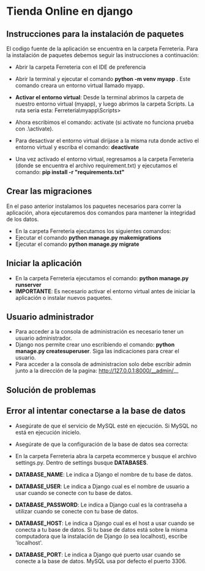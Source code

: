 # Tienda Online en django 

## Instrucciones para la instalación de paquetes

El codigo fuente de la aplicación se encuentra en la carpeta Ferreteria.
Para la instalación de paquetes debemos seguir las instrucciones a continuación:
- Abrir la carpeta Ferreteria con el IDE de preferencia
- Abrir la terminal y ejecutar el comando __python -m venv myapp__ . Este comando creara un entorno 
virtual llamado myapp.
- __Activar el entorno virtual__: Desde la terminal abrimos la carpeta de 
nuestro entorno virtual (myapp), y luego abrimos la carpeta Scripts. La ruta seria esta: Ferreteria\myapp\Scripts>
- Ahora escribimos el comando: activate (si activate no funciona prueba con .\activate).
- Para desactivar el entorno virtual dirijase a la misma ruta donde activo el entorno virtual y escriba el comando: __deactivate__

- Una vez activado el entorno virtual, regresamos a la carpeta Ferreteria (donde se encuentra el archivo requirement.txt) y ejecutamos
el comando: __pip install -r "requirements.txt"__ 

## Crear las migraciones

En el paso anterior instalamos los paquetes necesarios para correr la aplicación, ahora
ejecutaremos dos comandos para mantener la integridad de los datos. 

- En la carpeta Ferreteria ejecutamos los siguientes comandos:
- Ejecutar el comando __python manage.py makemigrations__
- Ejecutar el comando __python manage.py migrate__


## Iniciar la aplicación
- En la carpeta Ferreteria ejecutamos el comando: __python manage.py runserver__
- __IMPORTANTE__: Es necesario activar el entorno virtual antes de iniciar la aplicación o instalar nuevos paquetes.


## Usuario administrador
- Para acceder a la consola de administración es necesario tener un usuario administrador.
- Django nos permite crear uno escribiendo el comando:  __python manage.py createsuperuser__. Siga las indicaciones para crear el usuario.
- Para acceder a la consola de administracion solo debe escribir admin junto a la dirección de la pagina: http://127.0.0.1:8000/__admin/__

## Solución de problemas

## Error al intentar conectarse a la base de datos
- Asegúrate de que el servicio de MySQL esté en ejecución. Si MySQL no está en ejecución inicielo.
- Asegúrate de que la configuración de la base de datos sea correcta:
- En la carpeta Ferreteria abra la carpeta ecommerce y busque el archivo settings.py. Dentro de settings busque __DATABASES__.

- __DATABASE_NAME__: Le indica a Django el nombre de tu base de datos.
- __DATABASE_USER__: Le indica a Django cual es el nombre de usuario a usar cuando se conecte con tu base de datos.
- __DATABASE_PASSWORD__: Le indica a Django cual es la contraseña a utilizar cuando se conecte con tu base de datos.
- __DATABASE_HOST__: Le indica a Django cual es el host a usar cuando se conecta a tu base de datos. Si tu base de datos está sobre la misma computadora que la instalación de Django (o sea localhost), escribe 'localhost'.
- __DATABASE_PORT__: Le indica a Django qué puerto usar cuando se conecte a la base de datos. MySQL usa por defecto el puerto 3306. 
